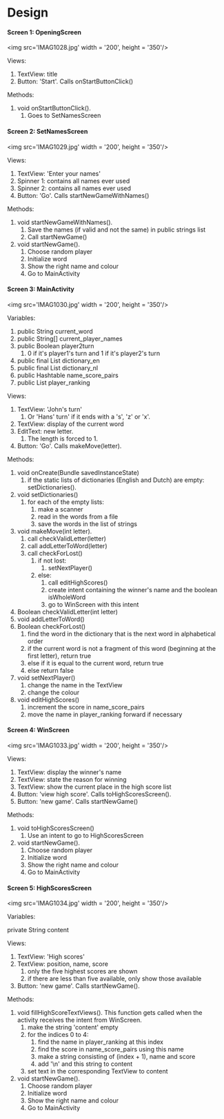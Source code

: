 # Design



#### Screen 1: OpeningScreen

<img src='IMAG1028.jpg' width = '200', height = '350'/>

Views:

1.  TextView: title
2.  Button: 'Start'. Calls onStartButtonClick()

Methods:

1.  void onStartButtonClick(). 
    1.  Goes to SetNamesScreen

#### Screen 2: SetNamesScreen

<img src='IMAG1029.jpg' width = '200', height = '350'/>

Views:

1.  TextView: 'Enter your names'
2.  Spinner 1: contains all names ever used
3.  Spinner 2: contains all names ever used
4.  Button: 'Go'. Calls startNewGameWithNames()

Methods:

1.  void startNewGameWithNames(). 
    1.   Save the names (if valid and not the same) in public strings list
    2.   Call startNewGame()
2.  void startNewGame(). 
    1.   Choose random player
    2.   Initialize word 
    3.   Show the right name and colour
    4.   Go to MainActivity

#### Screen 3: MainActivity

<img src='IMAG1030.jpg' width = '200', height = '350'/>

Variables:

1.  public String current_word
2.  public String[] current_player_names
3.  public Boolean player2turn 
    1.  0 if it's player1's turn and 1 if it's player2's turn
4.  public final List<String> dictionary_en
5.  public final List<String> dictionary_nl
6.  public Hashtable name_score_pairs
7.  public List<String> player_ranking

Views:

1.  TextView: 'John's turn'
    1.  Or 'Hans' turn' if it ends with a 's', 'z' or 'x'.
2.  TextView: display of the current word
3.  EditText: new letter.
    1.  The length is forced to 1.
4.  Button: 'Go'. Calls makeMove(letter).

Methods:

1.  void onCreate(Bundle savedInstanceState)
    1. if the static lists of dictionaries (English and Dutch) are empty: setDictionaries(). 
2.  void setDictionaries()
    1.  for each of the empty lists: 
        1.  make a scanner
        2.  read in the words from a file
        3.  save the words in the list of strings
3.  void makeMove(int letter). 
    1.  call checkValidLetter(letter)
    2.  call addLetterToWord(letter)
    3.  call checkForLost()
        1.  if not lost:
            1.  setNextPlayer()
        2.  else:
            1.  call editHighScores()
            2.  create intent containing the winner's name and the boolean isWholeWord
            3.  go to WinScreen with this intent
4.  Boolean checkValidLetter(int letter)
5.  void addLetterToWord() 
6.  Boolean checkForLost()
    1.  find the word in the dictionary that is the next word in alphabetical order
    2.  if the current word is not a fragment of this word (beginning at the first letter), return true
    3.  else if it is equal to the current word, return true
    4.  else return false
7.  void setNextPlayer()
    1.  change the name in the TextView
    2.  change the colour
8. void editHighScores()
    1.  increment the score in name_score_pairs
    2.  move the name in player_ranking forward if necessary

#### Screen 4: WinScreen

<img src='IMAG1033.jpg' width = '200', height = '350'/>

Views:

1.  TextView: display the winner's name
2.  TextView: state the reason for winning
3.  TextView: show the current place in the high score list
4.  Button: 'view high score'. Calls toHighScoresScreen().
5.  Button: 'new game'. Calls startNewGame()

Methods:

1.  void toHighScoresScreen()
    1.  Use an intent to go to HighScoresScreen
2.  void startNewGame(). 
    1.   Choose random player
    2.   Initialize word 
    3.   Show the right name and colour
    4.   Go to MainActivity

#### Screen 5: HighScoresScreen

<img src='IMAG1034.jpg' width = '200', height = '350'/>

Variables:

private String content

Views:

1.  TextView: 'High scores'
2.  TextView: position, name, score
    1.  only the five highest scores are shown
    2.  if there are less than five available, only show those available
3.  Button: 'new game'. Calls startNewGame().

Methods:

1. void fillHighScoreTextViews(). This function gets called when the activity receives the intent from WinScreen.
    1.  make the string 'content' empty
    2.  for the indices 0 to 4:
        1.  find the name in player_ranking at this index
        2.  find the score in name_score_pairs using this name
        3.  make a string consisting of (index + 1), name and score
        4.  add '\n' and this string to content
    3.  set text in the corresponding TextView to content
2.  void startNewGame(). 
    1.   Choose random player
    2.   Initialize word 
    3.   Show the right name and colour
    4.   Go to MainActivity 
